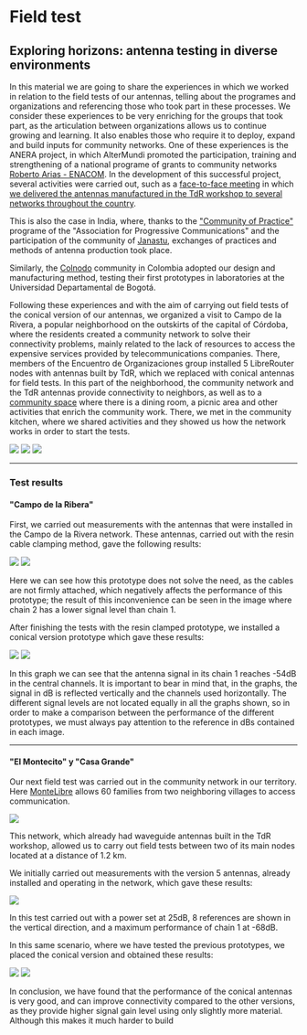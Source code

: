 <!--
SPDX-FileCopyrightText: 2023 Tecnología de Raíz <tecnologiaderaiz@disroot.org>

SPDX-License-Identifier: CC-BY-NC-4.0
-->

# Field test

## Exploring horizons: antenna testing in diverse environments



In this material we are going to share the experiences in which we worked in relation to the field tests of our antennas, telling about the programes and organizations and referencing those who took part in these processes. We consider these experiences to be very enriching for the groups that took part, as the articulation between organizations allows us to continue growing and learning. It also enables those who require it to deploy, expand and build inputs for community networks. One of these experiences is the ANERA project, in which AlterMundi promoted the participation, training and strengthening of a national programe of grants to community networks [Roberto Arias - ENACOM](https://altermundi.net/2022/11/03/ieee-reconocio-con-el-primer-premio-al-semillero-de-redes-comunitarias-para-postulantes-al-programa-roberto-arias/). In the development of this successful project, several activities were carried out, such as a [face-to-face meeting](https://elbrote.org/alegria-comunidad-y-redes-libre/) in which [we delivered the antennas manufactured in the TdR workshop to several networks throughout the country](https://www.instagram.com/reel/CkwruueuoDV/?igshid=MTc4MmM1YmI2Ng==).

This is also the case in India, where, thanks to the ["Community of Practice"](https://communitynetworks.group/c/cops/16) programe of the "Association for Progressive Communications" and the participation of the community of [Janastu](https://open.janastu.org/projects), exchanges of practices and methods of antenna production took place.

Similarly, the [Colnodo](https://colnodo.apc.org/es/experiencias/el-equipo-de-redes-comunitarias-de-colnodo-fabrica-prototipo-de-antena-para-conectar-territorios-en-colombia) community in Colombia adopted our design and manufacturing method, testing their first prototypes in laboratories at the Universidad Departamental de Bogotá.

Following these experiences and with the aim of carrying out field tests of the conical version of our antennas, we organized a visit to Campo de la Rivera, a popular neighborhood on the outskirts of the capital of Córdoba, where the residents created a community network to solve their connectivity problems, mainly related to the lack of resources to access the expensive services provided by telecommunications companies. There, members of the Encuentro de Organizaciones group installed 5 LibreRouter nodes with antennas built by TdR, which we replaced with conical antennas for field tests. In this part of the neighborhood, the community network and the TdR antennas provide connectivity to neighbors, as well as to a [community space](https://www.facebook.com/asambleadecampodelaribera/) where there is a dining room, a picnic area and other activities that enrich the community work. There, we met in the community kitchen, where we shared activities and they showed us how the network works in order to start the tests.


![](images/1-juntada-inicial.jpg)
![](images/2-croquis-Campo-Rivera.jpeg)
![](images/3-puerta-eo.jpeg)

---

### Test results

#### "Campo de la Ribera"

First, we carried out measurements with the antennas that were installed in the Campo de la Rivera network. These antennas, carried out with the resin cable clamping method, gave the following results: 


![](images/4-resina-Rota.jpeg)
![](images/5-mediciones-resina.png)


Here we can see how this prototype does not solve the need, as the cables are not firmly attached, which negatively affects the performance of this prototype; the result of this inconvenience can be seen in the image where chain 2 has a lower signal level than chain 1.

After finishing the tests with the resin clamped prototype, we installed a conical version prototype which gave these results:


![](images/6-antena-conica.jpg)
![](images/7-Medicion-Conica.png)

In this graph we can see that the antenna signal in its chain 1 reaches -54dB in the central channels. It is important to bear in mind that, in the graphs, the signal in dB is reflected vertically and the channels used horizontally. The different signal levels are not located equally in all the graphs shown, so in order to make a comparison between the performance of the different prototypes, we must always pay attention to the reference in dBs contained in each image.

---

#### "El Montecito" y "Casa Grande"

Our next field test was carried out in the community network in our territory. Here [MonteLibre](https://libregrande.online/) allows 60 families from two neighboring villages to access communication.


![](images/8-jmariancho.jpeg)


This network, which already had waveguide antennas built in the TdR workshop, allowed us to carry out field tests between two of its main nodes located at a distance of 1.2 km.

We initially carried out measurements with the version 5 antennas, already installed and operating in the network, which gave these results:


![](images/9-medicion-v5palito-si.png)


In this test carried out with a power set at 25dB, 8 references are shown in the vertical direction, and a maximum performance of chain 1 at -68dB.

In this same scenario, where we have tested the previous prototypes, we placed the conical version and obtained these results:


![](images/10-conica-Palito.png)
![](images/11-Medicion-Conica-25dB.png)

In conclusion, we have found that the performance of the conical antennas is very good, and can improve connectivity compared to the other versions, as they provide higher signal gain level using only slightly more material. Although this makes it much harder to build




